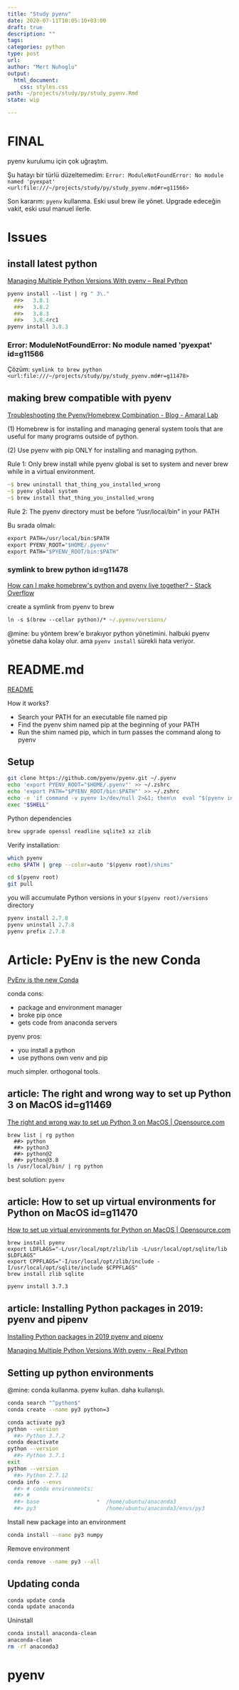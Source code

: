 ```yaml
---
title: "Study pyenv"
date: 2020-07-11T10:05:10+03:00 
draft: true
description: ""
tags:
categories: python
type: post
url:
author: "Mert Nuhoglu"
output:
  html_document:
    css: styles.css
path: ~/projects/study/py/study_pyenv.Rmd
state: wip

---
```


# FINAL

pyenv kurulumu için çok uğraştım. 

Şu hatayı bir türlü düzeltemedim: `Error: ModuleNotFoundError: No module named 'pyexpat' <url:file:///~/projects/study/py/study_pyenv.md#r=g11566>`

Son kararım: `pyenv` kullanma. Eski usul brew ile yönet. Upgrade edeceğin vakit, eski usul manuel ilerle.

# Issues

## install latest python

[Managing Multiple Python Versions With pyenv – Real Python](https://realpython.com/intro-to-pyenv/#using-pyenv-to-install-python)

```clojure
pyenv install --list | rg " 3\."
  ##>   3.8.1
  ##>   3.8.2
  ##>   3.8.3
  ##>   3.8.4rc1
pyenv install 3.8.3
```

### Error: ModuleNotFoundError: No module named 'pyexpat' id=g11566

Çözüm: `symlink to brew python  <url:file:///~/projects/study/py/study_pyenv.md#r=g11478>`

## making brew compatible with pyenv

[Troubleshooting the Pyenv/Homebrew Combination - Blog - Amaral Lab](https://amaral.northwestern.edu/blog/troubleshooting-pyenv)

(1) Homebrew is for installing and managing general system tools that are useful for many programs outside of python. 

(2) Use pyenv with pip ONLY for installing and managing python.

Rule 1: Only brew install while pyenv global is set to system and never brew while in a virtual environment.

```clojure
~$ brew uninstall that_thing_you_installed_wrong
~$ pyenv global system
~$ brew install that_thing_you_installed_wrong
```

Rule 2: The pyenv directory must be before “/usr/local/bin” in your PATH

Bu sırada olmalı:

```clojure
export PATH=/usr/local/bin:$PATH
export PYENV_ROOT="$HOME/.pyenv"
export PATH="$PYENV_ROOT/bin:$PATH"
```

### symlink to brew python  id=g11478

[How can I make homebrew's python and pyenv live together? - Stack Overflow](https://stackoverflow.com/questions/30499795/how-can-i-make-homebrews-python-and-pyenv-live-together)

create a symlink from pyenv to brew

```clojure
ln -s $(brew --cellar python)/* ~/.pyenv/versions/
```

@mine: bu yöntem brew'e bırakıyor python yönetimini. halbuki pyenv yönetse daha kolay olur. ama `pyenv install` sürekli hata veriyor.

# README.md

[README](https://github.com/pyenv/pyenv)

How it works?

- Search your PATH for an executable file named pip
- Find the pyenv shim named pip at the beginning of your PATH
- Run the shim named pip, which in turn passes the command along to pyenv

## Setup

```bash
git clone https://github.com/pyenv/pyenv.git ~/.pyenv
echo 'export PYENV_ROOT="$HOME/.pyenv"' >> ~/.zshrc
echo 'export PATH="$PYENV_ROOT/bin:$PATH"' >> ~/.zshrc
echo -e 'if command -v pyenv 1>/dev/null 2>&1; then\n  eval "$(pyenv init -)"\nfi' >> ~/.zshrc
exec "$SHELL"
```

Python dependencies

```bash
brew upgrade openssl readline sqlite3 xz zlib
```

Verify installation:

```bash
which pyenv
echo $PATH | grep --color=auto "$(pyenv root)/shims"
```

```bash
cd $(pyenv root)
git pull
```

you will accumulate Python versions in your `$(pyenv root)/versions` directory

```clojure
pyenv install 2.7.8
pyenv uninstall 2.7.8
pyenv prefix 2.7.8
```

# Article: PyEnv is the new Conda

[PyEnv is the new Conda](https://bastibe.de/2017-11-20-pyenv.html)

conda cons:

- package and environment manager
- broke pip once
- gets code from anaconda servers

pyenv pros:

- you install a python
- use pythons own venv and pip

much simpler. orthogonal tools. 

## article: The right and wrong way to set up Python 3 on MacOS  id=g11469

[The right and wrong way to set up Python 3 on MacOS | Opensource.com](https://opensource.com/article/19/5/python-3-default-mac)

``` 
brew list | rg python
  ##> python
  ##> python3
  ##> python@2
  ##> python@3.8
ls /usr/local/bin/ | rg python
``` 

best solution: `pyenv`

## article: How to set up virtual environments for Python on MacOS  id=g11470

[How to set up virtual environments for Python on MacOS | Opensource.com](https://opensource.com/article/19/6/python-virtual-environments-mac)

``` 
brew install pyenv
export LDFLAGS="-L/usr/local/opt/zlib/lib -L/usr/local/opt/sqlite/lib $LDFLAGS"
export CPPFLAGS="-I/usr/local/opt/zlib/include -I/usr/local/opt/sqlite/include $CPPFLAGS"
brew install zlib sqlite
``` 

``` 
pyenv install 3.7.3
``` 

## article: Installing Python packages in 2019: pyenv and pipenv

[Installing Python packages in 2019 pyenv and pipenv](https://gioele.io/pyenv-pipenv)

[Managing Multiple Python Versions With pyenv – Real Python](https://realpython.com/intro-to-pyenv/)

## Setting up python environments 

@mine: conda kullanma. pyenv kullan. daha kullanışlı.

``` bash
conda search "^python$"
conda create --name py3 python=3
``` 

``` bash
conda activate py3
python --version
  ##> Python 3.7.2
conda deactivate 
python --version
  ##> Python 3.7.1
exit
python --version
  ##> Python 2.7.12
conda info --envs
  ##> # conda environments:
  ##> #
  ##> base                  *  /home/ubuntu/anaconda3
  ##> py3                      /home/ubuntu/anaconda3/envs/py3

``` 

Install new package into an environment

``` bash
conda install --name py3 numpy
``` 

Remove environment

``` bash
conda remove --name py3 --all
``` 

## Updating conda

``` bash
conda update conda
conda update anaconda
``` 

Uninstall

``` bash
conda install anaconda-clean
anaconda-clean
rm -rf anaconda3
``` 

# pyenv


